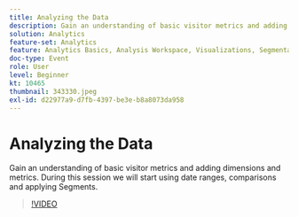 ```yaml
---
title: Analyzing the Data
description: Gain an understanding of basic visitor metrics and adding dimensions and metrics.
solution: Analytics
feature-set: Analytics
feature: Analytics Basics, Analysis Workspace, Visualizations, Segmentation, Metrics
doc-type: Event
role: User
level: Beginner
kt: 10465
thumbnail: 343330.jpeg
exl-id: d22977a9-d7fb-4397-be3e-b8a8073da958
---
```

# Analyzing the Data

Gain an understanding of basic visitor metrics and adding dimensions and metrics. During this session we will start using date ranges, comparisons and applying Segments.

>[!VIDEO](https://video.tv.adobe.com/v/343330/?quality=12&learn=on)
